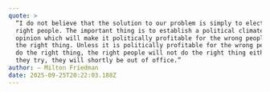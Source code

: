 ```yaml
---
quote: >
  “I do not believe that the solution to our problem is simply to elect the
  right people. The important thing is to establish a political climate of
  opinion which will make it politically profitable for the wrong people to do
  the right thing. Unless it is politically profitable for the wrong people to
  do the right thing, the right people will not do the right thing either, or if
  they try, they will shortly be out of office.”
author: ― Milton Friedman
date: 2025-09-25T20:22:03.188Z
---
```

